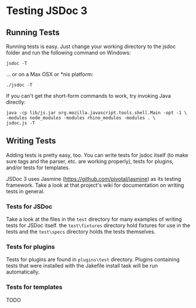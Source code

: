 Testing JSDoc 3
===============

Running Tests
-------------

Running tests is easy.  Just change your working directory to the jsdoc folder
and run the following command on Windows:

    jsdoc -T

... or on a Max OSX or *nix platform:

    ./jsdoc -T

If you can't get the short-form commands to work, try invoking Java directly:

    java -cp lib/js.jar org.mozilla.javascript.tools.shell.Main -opt -1 \
    -modules node_modules -modules rhino_modules -modules . \
    jsdoc.js -T

Writing Tests
-------------

Adding tests is pretty easy, too.  You can write tests for jsdoc itself (to 
make sure tags and the parser, etc. are working properly), tests for plugins, and/or
tests for templates.

JSDoc 3 uses Jasmine (https://github.com/pivotal/jasmine) as its testing framework.
Take a look at that project's wiki for documentation on writing tests in general.

### Tests for JSDoc

Take a look at the files in the ```test``` directory for many examples of
writing tests for JSDoc itself.  the ```test\fixtures``` directory hold fixtures
for use in the tests and the ```test\specs``` directory holds the tests themselves.

### Tests for plugins

Tests for plugins are found in ```plugins\test``` directory.   Plugins containing
tests that were installed with the Jakefile install task will be run automatically.

### Tests for templates

TODO